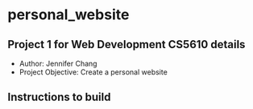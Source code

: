 # personal_website
## Project 1 for Web Development CS5610 details
- Author: Jennifer Chang
- Project Objective: Create a personal website
## Instructions to build
